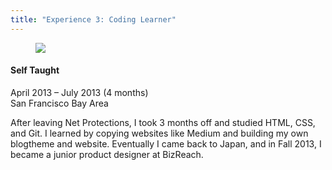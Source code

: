 ```yaml
---
title: "Experience 3: Coding Learner"
---
```


<figure class="resume-img"><img src="{{ site.url }}/images/coding-learner.jpg" class="img-responsive"></figure>

#### Self Taught

<p class="resume-date">April 2013 – July 2013 (4 months)<br>San Francisco Bay Area</p>

After leaving Net Protections, I took 3 months off and studied HTML, CSS, and Git. I learned by copying websites like Medium and building my own blogtheme and website. Eventually I came back to Japan, and in Fall 2013, I became a junior product designer at BizReach.
